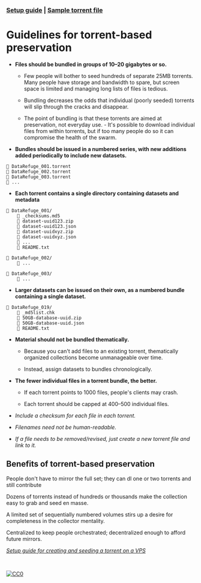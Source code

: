 ### [Setup guide](https://github.com/stevemclaugh/preservation-torrent/blob/master/Setup.md) | [Sample torrent file](https://github.com/stevemclaugh/preservation-torrent/blob/master/DataRefuge_001_test.torrent?raw=true)

# Guidelines for torrent-based preservation

- **Files should be bundled in groups of 10–20 gigabytes or so.**

  - Few people will bother to seed hundreds of separate 25MB torrents. Many people have storage and bandwidth to spare, but screen space is limited and managing long lists of files is tedious.

  - Bundling decreases the odds that individual (poorly seeded) torrents will slip through the cracks and disappear.

  - The point of bundling is that these torrents are aimed at preservation, not everyday use.
        - It's possible to download individual files from within torrents, but if too many people do so it can compromise the health of the swarm.


- **Bundles should be issued in a numbered series, with new additions added periodically to include new datasets.**

```
📄 DataRefuge_001.torrent
📄 DataRefuge_002.torrent
📄 DataRefuge_003.torrent
📄 ...
```

- **Each torrent contains a single directory containing datasets and metadata**

```
📂 DataRefuge_001/
    📄 _checksums.md5
    📄 dataset-uuid123.zip
    📄 dataset-uuid123.json
    📄 dataset-uuidxyz.zip
    📄 dataset-uuidxyz.json
    📄 ...
    📄 README.txt

📂 DataRefuge_002/
    📄 ...

📂 DataRefuge_003/
    📄 ...
```

- **Larger datasets can be issued on their own, as a numbered bundle containing a single dataset.**

```
📂 DataRefuge_019/
    📄 _md5list.chk
    📄 50GB-database-uuid.zip
    📄 50GB-database-uuid.json
    📄 README.txt
```

- **Material should not be bundled thematically.**

    - Because you can't add files to an existing torrent, thematically organized collections become unmanageable over time.

    - Instead, assign datasets to bundles chronologically.

- **The fewer individual files in a torrent bundle, the better.**

    - If each torrent points to 1000 files, people's clients may crash.

    - Each torrent should be capped at 400–500 individual files.


- *Include a checksum for each file in each torrent.*

- *Filenames need not be human-readable.*

- *If a file needs to be removed/revised, just create a new torrent file and link to it.*


## Benefits of torrent-based preservation

People don't have to mirror the full set; they can dl one or two torrents and still contribute

Dozens of torrents instead of hundreds or thousands make the collection easy to grab and seed en masse.

A limited set of sequentially numbered volumes stirs up a desire for completeness in the collector mentality.

Centralized to keep people orchestrated; decentralized enough to afford future mirrors.


[*Setup guide for creating and seeding a torrent on a VPS*](Setup.md)

<!--

Tenen and Foxman paper


Precedents include LibGen/Sci-Hub, as well as the 78-DVD "kolhoz library" collection.

-->



&nbsp;


<p xmlns:dct="http://purl.org/dc/terms/" xmlns:vcard="http://www.w3.org/2001/vcard-rdf/3.0#">
  <a rel="license"
     href="http://creativecommons.org/publicdomain/zero/1.0/">
    <img src="http://i.creativecommons.org/p/zero/1.0/88x31.png" style="border-style: none;" alt="CC0" />
  </a>
</p>
